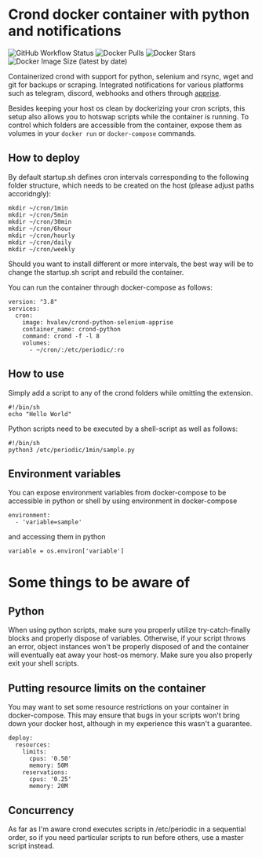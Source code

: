 # Crond docker container with python and notifications

![GitHub Workflow Status](https://img.shields.io/github/workflow/status/hvalev/crond-python-docker/ci)
![Docker Pulls](https://img.shields.io/docker/pulls/hvalev/crond-python-selenium-apprise)
![Docker Stars](https://img.shields.io/docker/stars/hvalev/crond-python-selenium-apprise)
![Docker Image Size (latest by date)](https://img.shields.io/docker/image-size/hvalev/crond-python-selenium-apprise)

Containerized crond with support for python, selenium and rsync, wget and git for backups or scraping.
Integrated notifications for various platforms such as telegram, discord, webhooks and others through [apprise](https://github.com/caronc/apprise).

Besides keeping your host os clean by dockerizing your cron scripts, this setup also allows you to hotswap scripts while the container is running.
To control which folders are accessible from the container, expose them as volumes in your ```docker run``` or ```docker-compose``` commands.

## How to deploy
By default startup.sh defines cron intervals corresponding to the following folder structure, which needs to be created on the host (please adjust paths accoridngly):
```
mkdir ~/cron/1min
mkdir ~/cron/5min
mkdir ~/cron/30min
mkdir ~/cron/6hour
mkdir ~/cron/hourly
mkdir ~/cron/daily
mkdir ~/cron/weekly
```
Should you want to install different or more intervals, the best way will be to change the startup.sh script and rebuild the container.

You can run the container through docker-compose as follows:
```
version: "3.8"
services:
  cron:
    image: hvalev/crond-python-selenium-apprise
    container_name: crond-python
    command: crond -f -l 8
    volumes:
      - ~/cron/:/etc/periodic/:ro
```

## How to use
Simply add a script to any of the crond folders while omitting the extension.
```
#!/bin/sh
echo "Hello World"
```
Python scripts need to be executed by a shell-script as well as follows:
```
#!/bin/sh
python3 /etc/periodic/1min/sample.py
```
## Environment variables
You can expose environment variables from docker-compose to be accessible in python or shell by using environment in docker-compose
```
environment:
  - 'variable=sample'
```
and accessing them in python
```
variable = os.environ['variable']
```


# Some things to be aware of
## Python
When using python scripts, make sure you properly utilize try-catch-finally blocks and properly dispose of variables. Otherwise, if your script throws an error, object instances won't be properly disposed of and the container will eventually eat away your host-os memory. Make sure you also properly exit your shell scripts.

## Putting resource limits on the container
You may want to set some resource restrictions on your container in docker-compose. This may ensure that bugs in your scripts won't bring down your docker host, although in my experience this wasn't a guarantee.
```
deploy:
  resources:
    limits:
      cpus: '0.50'
      memory: 50M
    reservations:
      cpus: '0.25'
      memory: 20M
```

## Concurrency
As far as I'm aware crond executes scripts in /etc/periodic in a sequential order, so if you need particular scripts to run before others, use a master script instead.

